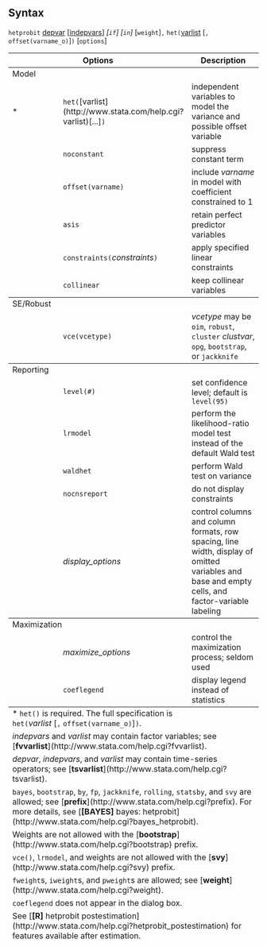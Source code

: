 ## Syntax

`hetprobit`
[depvar](http://www.stata.com/help.cgi?depvar)
\[[indepvars](http://www.stata.com/help.cgi?indepvars)\]
_\[`if`\] \[`in`\]_ \[`weight`\]`,`
`het(`[varlist](http://www.stata.com/help.cgi?varlist)
\[`, offset(varname_o)`\]`)` \[`options`\]

<table class="syntab">
<colgroup>
<col style="width: 33%" />
<col style="width: 33%" />
<col style="width: 33%" />
</colgroup>
<thead>
<tr class="header">
<th colspan="2">Options</th>
<th>Description</th>
</tr>
</thead>
<tbody>
<tr class="odd section">
<td colspan="3">Model</td>
</tr>
<tr class="even" style="has_footnote">
<td>*</td>
<td><code class="command">het(</code>[varlist](http://www.stata.com/help.cgi?varlist)[...]<code class="command">)</code></td>
<td>independent variables to model the variance and possible offset variable</td>
</tr>
<tr class="odd">
<td class="normal"></td>
<td><code class="command" data-options="nocons">noconstant</code></td>
<td>suppress constant term</td>
</tr>
<tr class="even">
<td class="normal"></td>
<td><code class="command" data-options="off">offset(varname)</code></td>
<td>include <var class="command">varname</var> in model with coefficient constrained to 1</td>
</tr>
<tr class="odd">
<td class="normal"></td>
<td><code class="command" data-options="asis">asis</code></td>
<td>retain perfect predictor variables</td>
</tr>
<tr class="even">
<td class="normal"></td>
<td><code class="command">constraints(</code><var class="command">constraints</var><code class="command">)</code></td>
<td>apply specified linear constraints</td>
</tr>
<tr class="odd">
<td class="normal"></td>
<td><code class="command" data-options="col">collinear</code></td>
<td>keep collinear variables</td>
</tr>
</tbody>
<tbody>
<tr class="odd section">
<td colspan="3">SE/Robust</td>
</tr>
<tr class="even">
<td class="normal"></td>
<td><code class="command" data-options="vce(vcetype)">vce(vcetype)</code></td>
<td><var class="command">vcetype</var> may be <code class="command" data-options="oim">oim</code>, <code class="command" data-options="r">robust</code>, <code class="command" data-options="cl">cluster</code> <var class="command">clustvar</var>, <code class="command">opg</code>, <code class="command" data-options="boot">bootstrap</code>, or <code class="command" data-options="jack">jackknife</code></td>
</tr>
</tbody>
<tbody>
<tr class="odd section">
<td colspan="3">Reporting</td>
</tr>
<tr class="even">
<td class="normal"></td>
<td><code class="command" data-options="l">level(#)</code></td>
<td>set confidence level; default is <code class="command">level(95)</code></td>
</tr>
<tr class="odd">
<td class="normal"></td>
<td><code class="command" data-options="lrmodel">lrmodel</code></td>
<td>perform the likelihood-ratio model test instead of the default Wald test</td>
</tr>
<tr class="even">
<td class="normal"></td>
<td><code class="command" data-options="waldhet">waldhet</code></td>
<td>perform Wald test on variance</td>
</tr>
<tr class="odd">
<td class="normal"></td>
<td><code class="command" data-options="nocnsr">nocnsreport</code></td>
<td>do not display constraints</td>
</tr>
<tr class="even">
<td class="normal"></td>
<td><var class="command">display_options</var></td>
<td>control columns and column formats, row spacing, line width, display of omitted variables and base and empty cells, and factor-variable labeling</td>
</tr>
</tbody>
<tbody>
<tr class="odd section">
<td colspan="3">Maximization</td>
</tr>
<tr class="even">
<td class="normal"></td>
<td><var class="command">maximize_options</var></td>
<td>control the maximization process; seldom used</td>
</tr>
<tr class="odd">
<td class="normal"></td>
<td><code class="command" data-options="coefl">coeflegend</code></td>
<td>display legend instead of statistics</td>
</tr>
</tbody><tfoot>
<tr class="odd footnote">
<td colspan="3">* <code class="command" data-options="het()">het()</code> is required. The full specification is<br />
<code class="command">het(</code><var class="command">varlist</var> [<code class="command">,</code> <code class="command" data-options="off">offset(varname_o)</code>]<code class="command">)</code>.</td>
</tr>
<tr class="even footnote">
<td colspan="3"><var class="command">indepvars</var> and <var class="command">varlist</var> may contain factor variables; see [<strong>fvvarlist</strong>](http://www.stata.com/help.cgi?fvvarlist).</td>
</tr>
<tr class="odd footnote">
<td colspan="3"><var class="command">depvar</var>, <var class="command">indepvars</var>, and <var class="command">varlist</var> may contain time-series operators; see [<strong>tsvarlist</strong>](http://www.stata.com/help.cgi?tsvarlist).</td>
</tr>
<tr class="even footnote">
<td colspan="3"><code class="command">bayes</code>, <code class="command">bootstrap</code>, <code class="command">by</code>, <code class="command">fp</code>, <code class="command">jackknife</code>, <code class="command">rolling</code>, <code class="command">statsby</code>, and <code class="command">svy</code> are allowed; see [<strong>prefix</strong>](http://www.stata.com/help.cgi?prefix). For more details, see [<strong>[BAYES]</strong> bayes: hetprobit](http://www.stata.com/help.cgi?bayes_hetprobit).</td>
</tr>
<tr class="odd footnote">
<td colspan="3">Weights are not allowed with the [<strong>bootstrap</strong>](http://www.stata.com/help.cgi?bootstrap) prefix.</td>
</tr>
<tr class="even footnote">
<td colspan="3"><code class="command" data-options="vce()">vce()</code>, <code class="command" data-options="lrmodel">lrmodel</code>, and weights are not allowed with the [<strong>svy</strong>](http://www.stata.com/help.cgi?svy) prefix.</td>
</tr>
<tr class="odd footnote">
<td colspan="3"><code class="command" data-options="fweight">fweight</code>s, <code class="command" data-options="iweight">iweight</code>s, and <code class="command" data-options="pweight">pweight</code>s are allowed; see [<strong>weight</strong>](http://www.stata.com/help.cgi?weight).</td>
</tr>
<tr class="even footnote">
<td colspan="3"><code class="command" data-options="coeflegend">coeflegend</code> does not appear in the dialog box.</td>
</tr>
<tr class="odd footnote">
<td colspan="3">See [<strong>[R]</strong> hetprobit postestimation](http://www.stata.com/help.cgi?hetprobit_postestimation) for features available after estimation.</td>
</tr>
</tfoot>

</table>
